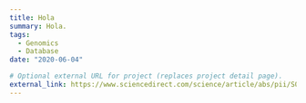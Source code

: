 ```yaml
---
title: Hola
summary: Hola.
tags:
  - Genomics
  - Database
date: "2020-06-04"

# Optional external URL for project (replaces project detail page).
external_link: https://www.sciencedirect.com/science/article/abs/pii/S0048969722074204?via%3Dihub
---
```

